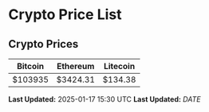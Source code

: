# Crypto Price List

## Crypto Prices
| Bitcoin | Ethereum | Litecoin |
| ------- | -------- | -------- |
| $103935 | $3424.31 | $134.38 |
**Last Updated:** 2025-01-17 15:30 UTC
**Last Updated:** $DATE$
